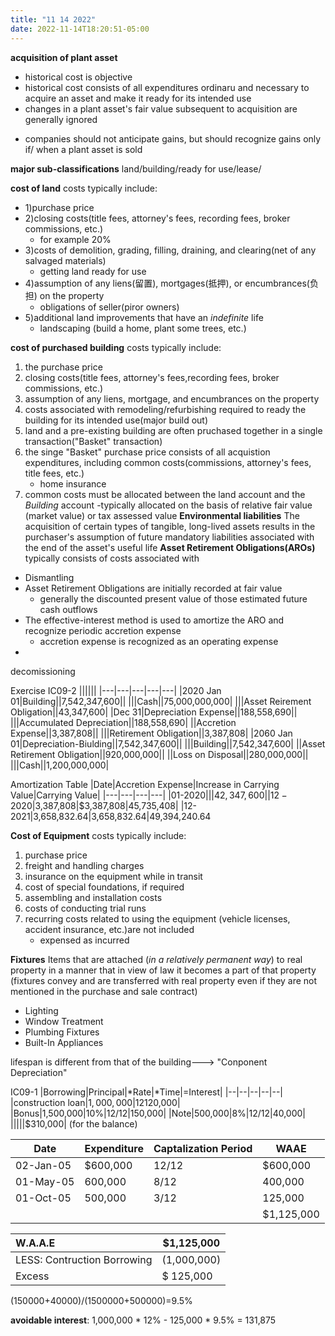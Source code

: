 ```yaml
---
title: "11 14 2022"
date: 2022-11-14T18:20:51-05:00
---
```


**acquisition of plant asset**

* historical cost is objective
* historical cost consists of all expenditures ordinaru and necessary to acquire an asset and make it ready for its intended use
* changes in a plant asset's fair value subsequent to acquisition are generally ignored
 - companies should not anticipate gains, but should recognize gains only if/ when a plant asset is sold

**major sub-classifications**
land/building/ready for use/lease/

**cost of land**
costs typically include:
 * 1)purchase price
 * 2)closing costs(title fees, attorney's fees, recording fees, broker commissions, etc.)
   - for example 20%
 * 3)costs of demolition, grading, filling, draining, and clearing(net of any salvaged materials)
   - getting land ready for use
 * 4)assumption of any liens(留置), mortgages(抵押), or encumbrances(负担) on the property
    - obligations of seller(piror owners)
 * 5)additional land improvements that have an *indefinite* life
   - landscaping (build a home, plant some trees, etc.)

**cost of purchased building**
costs typically include:
  1) the purchase price
  2) closing costs(title fees, attorney's fees,recording fees, broker commissions, etc.)
  3) assumption of any liens, mortgage, and encumbrances on the property
  4) costs associated with remodeling/refurbishing required to ready the building for its intended use(major build out)
  5) land and a pre-existing building are often pruchased together in a single transaction("Basket" transaction)
  6) the singe "Basket" purchase price consists of all acquistion expenditures, including common costs(commissions, attorney's fees, title fees, etc.) 
     - home insurance
  7) common costs must be allocated between the land account and the *Building* account
  -typically allocated on the basis of relative fair value (market value) or tax assessed value
**Environmental liabilities**
The acquisition of certain types of tangible, long-lived assets results in the purchaser's assumption of future mandatory liabilities associated with the end of the asset's useful life
**Asset Retirement Obligations(AROs)**
typically consists of costs associated with
- Dismantling
- Asset Retirement Obligations are initially recorded at fair value
  - generally the discounted present value of those estimated future cash outflows
- The effective-interest method is used to amortize the ARO and recognize periodic accretion expense
  - accretion expense is recognized as an operating expense  
-  

decomissioning


Exercise IC09-2
||||||
|---|---|---|---|---|
|2020 Jan 01|Building||7,542,347,600||
|||Cash||75,000,000,000|
|||Asset Reirement Obligation||43,347,600|
|Dec 31|Depreciation Expense||188,558,690||
|||Accumulated Depreciation||188,558,690|
||Accretion Expense||3,387,808||
|||Retirement Obligation||3,387,808|
|2060 Jan 01|Depreciation-Biulding||7,542,347,600||
|||Building||7,542,347,600|
||Asset Retirement Obligation||920,000,000||
||Loss on Disposal||280,000,000||
|||Cash||1,200,000,000|



Amortization Table
|Date|Accretion Expense|Increase in Carrying Value|Carrying Value|
|---|---|---|---|
|01-2020|||$42,347,600|
|12-2020|$3,387,808|$3,387,808|45,735,408|
|12-2021|3,658,832.64|3,658,832.64|49,394,240.64


**Cost of Equipment**
costs typically include:
 1) purchase price
 2) freight and handling charges
 3) insurance on the equipment while in transit
 4) cost of special foundations, if required
 5) assembling and installation costs
 6) costs of conducting trial runs
 7) recurring costs related to using the equipment (vehicle licenses, accident insurance, etc.)are not included
    * expensed as incurred

**Fixtures**
Items that are attached (*in a relatively permanent way*) to real property in a manner that in view of law it becomes a part of that property (fixtures convey and are transferred with real property even if they are not mentioned in the purchase and sale contract)
* Lighting
* Window Treatment
* Plumbing Fixtures
* Built-In Appliances 

lifespan is different from that of the building---> "Conponent Depreciation"

IC09-1
|Borrowing|Principal|*Rate|*Time|=Interest|
|--|--|--|--|--|
|construction loan|$1,000,000|12%|12/12|$120,000|
|Bonus|1,500,000|10%|12/12|150,000|
|Note|500,000|8%|12/12|40,000|
|||||$310,000|
(for the balance)

|Date|Expenditure|Captalization Period|WAAE|
|--|--|--|--|
|02-Jan-05|$600,000|12/12|$600,000|
|01-May-05|600,000|8/12|400,000|
|01-Oct-05|500,000|3/12|125,000|
||||$1,125,000|


|W.A.A.E|$1,125,000|
|:--|--|
|LESS: Contruction Borrowing|(1,000,000)|
|Excess|$ 125,000|

(150000+40000)/(1500000+500000)=9.5%

**avoidable interest**: 1,000,000 * 12% - 125,000 * 9.5% = 131,875
